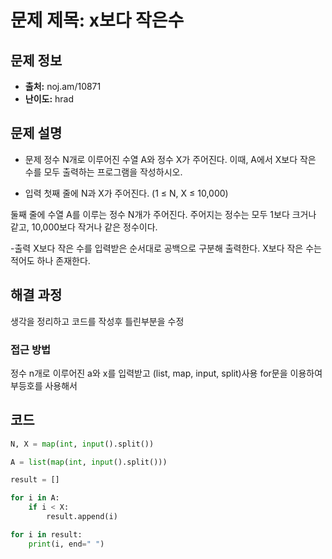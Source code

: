 # 문제 제목: x보다 작은수

## 문제 정보
- **출처:** noj.am/10871
- **난이도:** hrad

## 문제 설명
- 문제
정수 N개로 이루어진 수열 A와 정수 X가 주어진다. 이때, A에서 X보다 작은 수를 모두 출력하는 프로그램을 작성하시오.

- 입력
첫째 줄에 N과 X가 주어진다. (1 ≤ N, X ≤ 10,000)

둘째 줄에 수열 A를 이루는 정수 N개가 주어진다. 주어지는 정수는 모두 1보다 크거나 같고, 10,000보다 작거나 같은 정수이다.

-출력
X보다 작은 수를 입력받은 순서대로 공백으로 구분해 출력한다. X보다 작은 수는 적어도 하나 존재한다.

## 해결 과정
생각을 정리하고 코드를 작성후 틀린부분을 수정

### 접근 방법
정수 n개로 이루어진 a와 x를 입력받고 (list, map, input, split)사용
for문을 이용하여 부등호를 사용해서 


## 코드
```python
N, X = map(int, input().split())

A = list(map(int, input().split()))

result = []

for i in A:
    if i < X:
        result.append(i)

for i in result:
    print(i, end=" ")
